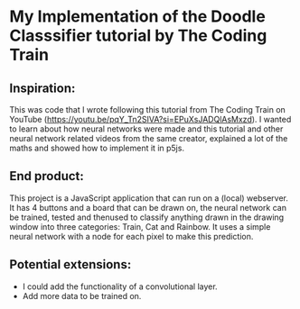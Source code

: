 # My Implementation of the Doodle Classsifier tutorial by The Coding Train
## Inspiration:
This was code that I wrote following this tutorial from The Coding Train on YouTube (https://youtu.be/pqY_Tn2SIVA?si=EPuXsJADQlAsMxzd). I wanted to learn about how neural networks were made and this tutorial and other neural network related videos from the same creator, explained a lot of the maths and showed how to implement it in p5js.

## End product:
This project is a JavaScript application that can run on a (local) webserver. It has 4 buttons and a board that can be drawn on, the neural network can be trained, tested and thenused to classify anything drawn in the drawing window into three categories: Train, Cat and Rainbow. It uses a simple neural network with a node for each pixel to make this prediction.

## Potential extensions:
- I could add the functionality of a convolutional layer.
- Add more data to be trained on.
